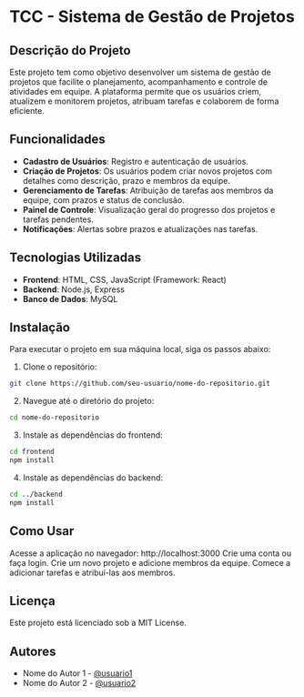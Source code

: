 # TCC - Sistema de Gestão de Projetos

## Descrição do Projeto

Este projeto tem como objetivo desenvolver um sistema de gestão de projetos que facilite o planejamento, acompanhamento e controle de atividades em equipe. A plataforma permite que os usuários criem, atualizem e monitorem projetos, atribuam tarefas e colaborem de forma eficiente.

## Funcionalidades

- **Cadastro de Usuários**: Registro e autenticação de usuários.
- **Criação de Projetos**: Os usuários podem criar novos projetos com detalhes como descrição, prazo e membros da equipe.
- **Gerenciamento de Tarefas**: Atribuição de tarefas aos membros da equipe, com prazos e status de conclusão.
- **Painel de Controle**: Visualização geral do progresso dos projetos e tarefas pendentes.
- **Notificações**: Alertas sobre prazos e atualizações nas tarefas.

## Tecnologias Utilizadas

- **Frontend**: HTML, CSS, JavaScript (Framework: React)
- **Backend**: Node.js, Express
- **Banco de Dados**: MySQL

## Instalação

Para executar o projeto em sua máquina local, siga os passos abaixo:

1. Clone o repositório:

```bash
git clone https://github.com/seu-usuario/nome-do-repositorio.git 
```

2. Navegue até o diretório do projeto:

```bash
cd nome-do-repositorio
```

3. Instale as dependências do frontend:

```bash
cd frontend
npm install
```

4. Instale as dependências do backend:

```bash
cd ../backend
npm install
```

## Como Usar

Acesse a aplicação no navegador: http://localhost:3000
Crie uma conta ou faça login.
Crie um novo projeto e adicione membros da equipe.
Comece a adicionar tarefas e atribuí-las aos membros.

## Licença

Este projeto está licenciado sob a MIT License.

## Autores

- Nome do Autor 1 - [@usuario1](https://github.com/usuario1)
- Nome do Autor 2 - [@usuario2](https://github.com/usuario2)
